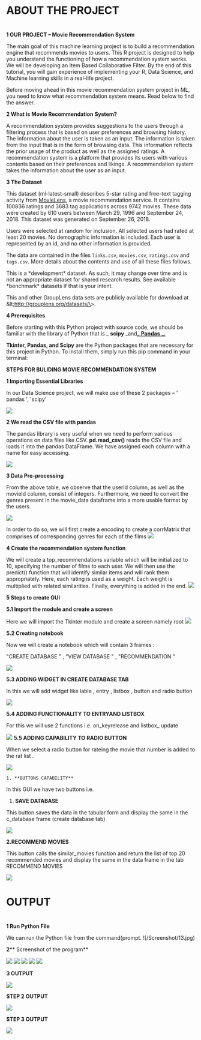 # **ABOUT THE PROJECT**

#

**1 OUR PROJECT – Movie Recommendation System**

The main goal of this machine learning project is to build a recommendation engine that recommends movies to users. This R project is designed to help you understand the functioning of how a recommendation system works. We will be developing an Item Based Collaborative Filter. By the end of this tutorial, you will gain experience of implementing your R, Data Science, and Machine learning skills in a real-life project.

Before moving ahead in this movie recommendation system project in ML, you need to know what recommendation system means. Read below to find the answer.

**2 What is Movie Recommendation System?**

A recommendation system provides suggestions to the users through a filtering process that is based on user preferences and browsing history. The information about the user is taken as an input. The information is taken from the input that is in the form of browsing data. This information reflects the prior usage of the product as well as the assigned ratings. A recommendation system is a platform that provides its users with various contents based on their preferences and likings. A recommendation system takes the information about the user as an input.

**3 The Dataset**

This dataset (ml-latest-small) describes 5-star rating and free-text tagging activity from [MovieLens](http://movielens.org), a movie recommendation service. It contains 100836 ratings and 3683 tag applications across 9742 movies. These data were created by 610 users between March 29, 1996 and September 24, 2018. This dataset was generated on September 26, 2018.

Users were selected at random for inclusion. All selected users had rated at least 20 movies. No demographic information is included. Each user is represented by an id, and no other information is provided.

The data are contained in the files `links.csv`, `movies.csv`, `ratings.csv` and `tags.csv`. More details about the contents and use of all these files follows.

This is a \*development\* dataset. As such, it may change over time and is not an appropriate dataset for shared research results. See available \*benchmark\* datasets if that is your intent.

This and other GroupLens data sets are publicly available for download at \&lt;http://grouplens.org/datasets/\&gt;.

**4 Prerequisites**

Before starting with this Python project with source code, we should be familiar with the library of Python that is _ **scipy** _and[_ **Pandas** _](https://data-flair.training/blogs/pandas-tutorials-home/)[**.**](https://data-flair.training/blogs/pandas-tutorials-home/)

**Tkinter, Pandas, and Scipy** are the Python packages that are necessary for this project in Python. To install them, simply run this pip command in your terminal:



**STEPS FOR BULIDING MOVIE RECOMMENDATION SYSTEM**

**1 Importing Essential Libraries**

In our Data Science project, we will make use of these 2 packages – &#39; pandas &#39;, &#39;scipy&#39;

![](Screenshot/1.jpg)

**2 We read the CSV file with pandas**

The pandas library is very useful when we need to perform various operations on data files like CSV. **pd.read\_csv()** reads the CSV file and loads it into the pandas DataFrame. We have assigned each column with a name for easy accessing.

![](Screenshot/2.jpg)


**3 Data Pre-processing**

From the above table, we observe that the userId column, as well as the movieId column, consist of integers. Furthermore, we need to convert the genres present in the movie\_data dataframe into a more usable format by the users.

![](Screenshot/3.jpg)


In order to do so, we will first create a encoding to create a corrMatrix that comprises of corresponding genres for each of the films ![](Screenshot/4.jpg)

**4 Create the recommendation system function**

We will create a top\_recommendations variable which will be initialized to 10, specifying the number of films to each user. We will then use the predict() function that will identify similar items and will rank them appropriately. Here, each rating is used as a weight. Each weight is multiplied with related similarities. Finally, everything is added in the end. ![](Screenshot/5.jpg)


**5 Steps to create GUI**

**5.1 Import the module and create a screen**

Here we will import the Tkinter module and create a screen namely root ![](Screenshot/6.jpg)


**5.2 Creating notebook**

Now we will create a notebook which will contain 3 frames :

&quot;CREATE DATABASE &quot; , &quot;VIEW DATABASE &quot; , &quot;RECOMMENDATION &quot;

![](Screenshot/7.jpg)


**5.3 ADDING WIDGET IN CREATE DATABASE TAB**

In this we will add widget like lable , entry , listbox , button and radio button

![](Screenshot/8.jpg)


**5.4 ADDING FUNCTIONALITY TO ENTRYAND LISTBOX**

For this we will use 2 functions i.e. on\_keyrelease and listbox\_ update

![](Screenshot/9.jpg)
**5.5 ADDING CAPABILITY TO RADIO BUTTON**

When we select a radio button for rateing the movie that number is added to the rat list .

![](Screenshot/10.jpg)

    1. **BUTTONS CAPABILITY**

In this GUI we have two buttons i.e.

1. **SAVE DATABASE**

This button saves the data in the tabular form and display the same in the c\_database frame (create database tab)

![](Screenshot/11.jpg)


**2.RECOMMEND MOVIES**

This button calls the similar\_movies function and return the list of top 20 recommended movies and display the same in the data frame in the tab RECOMMEND MOVIES

![](Screenshot/12.jpg)




#

# **OUTPUT**

#

**1 Run Python File**

We can run the Python file from the command(prompt. ![/Screenshot/13.jpg)


**2**** Screenshot of the program**

![](Screenshot/14.jpg)
![](Screenshot/15.jpg)
![](Screenshot/16.jpg)
![](Screenshot/17.jpg)
![](Screenshot/18.jpg)

**3 OUTPUT**

![](Screenshot/19.jpg)




**STEP 2 OUTPUT**

![](Screenshot/20.jpg)

**STEP 3 OUTPUT**

![](Screenshot/21.jpg)
